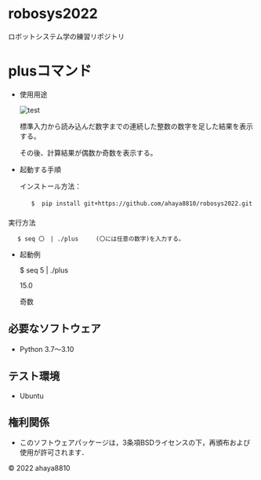 # robosys2022

ロボットシステム学の練習リポジトリ

# plusコマンド

* 使用用途

   ![test](https://github.com/ahaya8810/robosys2022/actions/workflows/test.yml/badge.svg)

    標準入力から読み込んだ数字までの連続した整数の数字を足した結果を表示する。

    その後、計算結果が偶数か奇数を表示する。

* 起動する手順

     インストール方法：

　　```　
       $  pip install git+https://github.com/ahaya8810/robosys2022.git 
　　```
　　　　　　　　　　　　　　　　　　　　　　　　　　　　　　　　　　　　　　　　　　　　　　　
     実行方法

     　$ seq 〇　| ./plus     (〇には任意の数字)を入力する。

* 起動例

    $ seq 5 | ./plus

    15.0
 
    奇数

## 必要なソフトウェア
* Python 3.7〜3.10

## テスト環境
* Ubuntu

## 権利関係

  * このソフトウェアパッケージは，3条項BSDライセンスの下，再頒布および使用が許可されます．

© 2022 ahaya8810

